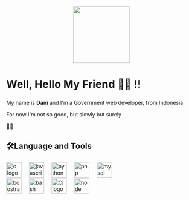 <div align="center">
  <img height="150" src="[https://media.giphy.com/media/M9gbBd9nbDrOTu1Mqx/giphy.gif](https://www.google.com/url?sa=i&url=https%3A%2F%2Fwww.behance.net%2Fgallery%2F165684019%2FChill-Bros%2Fmodules%2F934397723&psig=AOvVaw2VqnUlejX-33OAHHQr0j3Z&ust=1752558110210000&source=images&cd=vfe&opi=89978449&ved=0CBMQjRxqFwoTCMDk9vXRu44DFQAAAAAdAAAAABAE)"  />
</div>

###

<h1 align="left">Well, Hello My Friend 🤙🏼 !!</h1>

###

<p align="left">My name is <strong>Dani</strong> and I'm a Government web developer, from Indonesia</p>
<p> For now I'm not so good, but slowly but surely</p> 🐱‍💻

###

<h2 align="left"></h2>

###



###

<h2 align="left">🛠️Language and Tools</h2>

###

<div align="left">
  <img src="https://cdn.jsdelivr.net/gh/devicons/devicon@latest/icons/c/c-original.svg" height="40" alt="c logo"  />
  <img width="12" />
  <img src="https://cdn.jsdelivr.net/gh/devicons/devicon@latest/icons/javascript/javascript-original.svg" height="40" alt="javascript logo"  />
  <img width="12" />
  <img src="https://cdn.jsdelivr.net/gh/devicons/devicon@latest/icons/python/python-original.svg" height="40" alt="python logo"  />
  <img width="12" />
  <img src="https://cdn.jsdelivr.net/gh/devicons/devicon@latest/icons/php/php-original.svg" height="40" alt="php logo"  />
  <img width="12" />
  <img src="https://cdn.jsdelivr.net/gh/devicons/devicon@latest/icons/mysql/mysql-original-wordmark.svg" height="40" alt="mysql logo"  />
  <img width="12" /> <br>
  <img src="https://cdn.jsdelivr.net/gh/devicons/devicon@latest/icons/bootstrap/bootstrap-original.svg" height="40" alt="boostrap logo"  />
  <img width="12" />
  <img src="https://cdn.jsdelivr.net/gh/devicons/devicon@latest/icons/bash/bash-original.svg" height="40" alt="bash logo"  />
  <img width="12" />
  <img src="https://cdn.jsdelivr.net/gh/devicons/devicon@latest/icons/codeigniter/codeigniter-plain-wordmark.svg" height="40" alt="Ci logo"  />
  <img width="12" />
  <img src="https://cdn.jsdelivr.net/gh/devicons/devicon@latest/icons/nodejs/nodejs-original-wordmark.svg" height="40" alt="node logo"  />
  <img width="12" />
</div>

###
